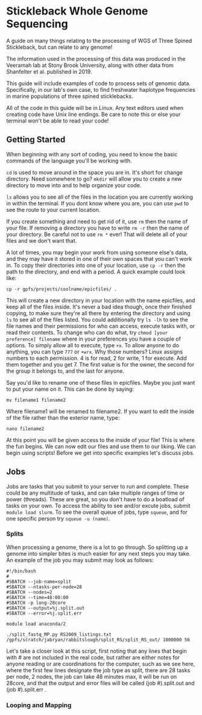 # Stickleback Whole Genome Sequencing
A guide on many things relating to the processing of WGS of Three Spined Stickleback, but can relate to any genome!

The information used in the processing of this data was produced in the Veeramah lab at Stony Brook University, along with other data from Shanfelter et al. published in 2019.

This guide will include examples of code to process sets of genomic data. Specifically, in our lab's own case, to find freshwater haplotype frequencies in marine populations of three spined sticklebacks.

All of the code in this guide will be in Linux. Any text editors used when creating code have Unix line endings. Be care to note this or else your terminal won't be able to read your code!


## Getting Started
When beginning with any sort of coding, you need to know the basic commands of the language you'll be working with.

`cd` is used to move around in the space you are in. It's short for change directory.
Need somewhere to go? `mkdir` will allow you to create a new directory to move into and to help organize your code.

`ls` allows you to see all of the files in the location you are currently working in within the terminal. If you dont know where you are, you can use `pwd` to see the route to your current location.

If you create something and need to get rid of it, use `rm` then the name of your file. If removing a directory you have to write `rm -r` then the name of your directory. Be careful not to use `rm *` ever! That will delete all of your files and we don't want that.

A lot of times, you may begin your work from using someone else's data, and they may have it stored in one of their own spaces that you can't work in. To copy their directories into one of your location, use `cp -r` then the path to the directory, and end with a period. A quick example could look like:


    cp -r gpfs/projects/coolname/epicfiles/ .
    
    
This will create a new directory in your location with the name epicfiles, and keep all of the files inside. It's never a bad idea though, once their finished copying, to make sure they're all there by entering the directory and using `ls` to see all of the files listed. You could additionally try `ls -lh` to see the file names and their permissions for who can access, execute tasks with, or read their contents. To change who can do what, try `chmod [your preference] filename` where in your preferences you have a couple of options. To simply allow all to execute, type `+x`. To allow anyone to do anything, you can type `777` or `+wrx`. Why those numbers? Linux assigns numbers to each permission. 4 is for read, 2 for write, 1 for execute. Add them together and you get 7. The first value is for the owner, the second for the group it belongs to, and the last for anyone.

Say you'd like to rename one of these files in epicfiles. Maybe you just want to put your name on it. This can be done by saying:

    mv filename1 filename2
    
Where filename1 will be renamed to filename2. If you want to edit the inside of the file rather than the exterior name, type:

    nano filename2
    
At this point you will be given access to the inside of your file! This is where the fun begins. We can now edit our files and use them to our liking. We can begin using scripts! Before we get into specific examples let's discuss jobs.

## Jobs

Jobs are tasks that you submit to your server to run and complete. These could be any multitude of tasks, and can take multiple ranges of time or power (threads). These are great, so you don't have to do a boatload of tasks on your own. To access the ability to see and/or excute jobs, submit `module load slurm`. To see the overall queue of jobs, type `squeue`, and for one specific person try `squeue -u (name)`.

### Splits

When processing a genome, there is a lot to go through. So splitting up a genome into simpler bites is much easier for any next steps you may take. An example of the job you may submit may look as follows:

    #!/bin/bash
    #
    #SBATCH --job-name=split
    #SBATCH --ntasks-per-node=28
    #SBATCH --nodes=2
    #SBATCH --time=48:00:00
    #SBATCH -p long-28core
    #SBATCH --output=%j.split.out
    #SBATCH --error=%j.split.err

    module load anaconda/2

    ./split_fastq_MP.py RS2009_listings.txt /gpfs/scratch/jabryan/rabbitslough/split_RS/split_RS_out/ 1000000 56

Let's take a closer look at this script, first noting that any lines that begin with # are not included in the real code, but rather are either notes for anyone reading or are coordinations for the computer, such as we see here, where the first few lines designate the job type as split, there are 28 tasks per node, 2 nodes, the job can take 48 minutes max, it will be run on 28core, and that the output and error files will be called (job #).split.out and (job #).split.err .


### Looping and Mapping

